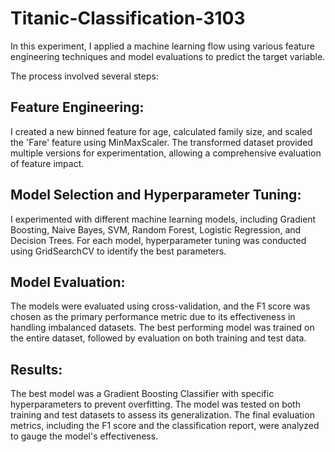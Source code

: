 # Titanic-Classification-3103

In this experiment, I applied a machine learning flow using various feature engineering techniques and model evaluations to predict the target variable.

The process involved several steps:

## Feature Engineering:

I created a new binned feature for age, calculated family size, and scaled the 'Fare' feature using MinMaxScaler.
The transformed dataset provided multiple versions for experimentation, allowing a comprehensive evaluation of feature impact.

## Model Selection and Hyperparameter Tuning:

I experimented with different machine learning models, including Gradient Boosting, Naive Bayes, SVM, Random Forest, Logistic Regression, and Decision Trees.
For each model, hyperparameter tuning was conducted using GridSearchCV to identify the best parameters.

## Model Evaluation:

The models were evaluated using cross-validation, and the F1 score was chosen as the primary performance metric due to its effectiveness in handling imbalanced datasets.
The best performing model was trained on the entire dataset, followed by evaluation on both training and test data.

## Results:

The best model was a Gradient Boosting Classifier with specific hyperparameters to prevent overfitting. The model was tested on both training and test datasets to assess its generalization.
The final evaluation metrics, including the F1 score and the classification report, were analyzed to gauge the model's effectiveness.
